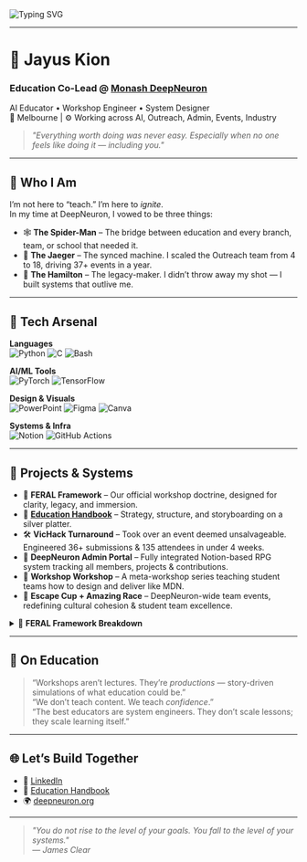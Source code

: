 <img src="https://readme-typing-svg.demolab.com?font=Fira+Code&weight=500&pause=1000&color=F75492&center=true&width=600&lines=Hi+I'm+Jayus+Kion+%F0%9F%91%8B;Education+Lead+%40+DeepNeuron+%F0%9F%94%A5;Builder+of+Systems%2C+Speaker+of+Legacy;Storyboards%2C+Slides%2C+and+Sparks" alt="Typing SVG" />

---

# 🧠 Jayus Kion

### Education Co-Lead @ [Monash DeepNeuron](https://deepneuron.org/)  
AI Educator • Workshop Engineer • System Designer  
📍 Melbourne | ⚙️ Working across AI, Outreach, Admin, Events, Industry

> *"Everything worth doing was never easy. Especially when no one feels like doing it — including you."*

---

## 💼 Who I Am

I’m not here to “teach.” I’m here to *ignite*.  
In my time at DeepNeuron, I vowed to be three things:

- 🕸 **The Spider-Man** – The bridge between education and every branch, team, or school that needed it.
- 🤖 **The Jaeger** – The synced machine. I scaled the Outreach team from 4 to 18, driving 37+ events in a year.
- 🎤 **The Hamilton** – The legacy-maker. I didn’t throw away my shot — I built systems that outlive me.

---

## 🧰 Tech Arsenal

**Languages**  
![Python](https://img.shields.io/badge/Python-FFD43B?style=flat&logo=python&logoColor=blue)
![C](https://img.shields.io/badge/C-00599C?style=flat&logo=c&logoColor=white)
![Bash](https://img.shields.io/badge/Bash-4EAA25?style=flat&logo=gnu-bash&logoColor=white)

**AI/ML Tools**  
![PyTorch](https://img.shields.io/badge/PyTorch-EE4C2C?style=flat&logo=pytorch&logoColor=white)
![TensorFlow](https://img.shields.io/badge/TensorFlow-FF6F00?style=flat&logo=tensorflow&logoColor=white)

**Design & Visuals**  
![PowerPoint](https://img.shields.io/badge/PowerPoint-D83B01?style=flat&logo=microsoft-powerpoint&logoColor=white)
![Figma](https://img.shields.io/badge/Figma-F24E1E?style=flat&logo=figma&logoColor=white)
![Canva](https://img.shields.io/badge/Canva-00C4CC?style=flat&logo=canva&logoColor=white)

**Systems & Infra**  
![Notion](https://img.shields.io/badge/Notion-000000?style=flat&logo=notion&logoColor=white)
![GitHub Actions](https://img.shields.io/badge/GitHub_Actions-2088FF?style=flat&logo=github-actions&logoColor=white)

---

## 🚀 Projects & Systems

- 🧠 **FERAL Framework** – Our official workshop doctrine, designed for clarity, legacy, and immersion.  
- 📕 [**Education Handbook**](https://monashdeepneuron.github.io/edu-handbook/) – Strategy, structure, and storyboarding on a silver platter.  
- 🛠 **VicHack Turnaround** – Took over an event deemed unsalvageable. Engineered 36+ submissions & 135 attendees in under 4 weeks.  
- 🧭 **DeepNeuron Admin Portal** – Fully integrated Notion-based RPG system tracking all members, projects & contributions.  
- 💬 **Workshop Workshop** – A meta-workshop series teaching student teams how to design and deliver like MDN.  
- 🧊 **Escape Cup + Amazing Race** – DeepNeuron-wide team events, redefining cultural cohesion & student team excellence.

<details>
<summary>📘 <strong>FERAL Framework Breakdown</strong></summary>

- 🔁 **Flow** – Narrative-first design with story-based schematics  
- 🎨 **Aesthetic** – Branded visuals, animated decks, 3D assets (avg. 315MB per deck 🤯)  
- 🧲 **Relatability** – Concepts explained through memes, analogies, and student references  
- 🤝 **Engagement** – 30%+ interactive, hands-on learning  
- 🏛 **Legacy** – Built to endure, inspire replication across teams

</details>

---

## 🎤 On Education

> “Workshops aren’t lectures. They’re *productions* — story-driven simulations of what education could be.”  
> “We don’t teach content. We teach *confidence*.”  
> “The best educators are system engineers. They don’t scale lessons; they scale learning itself.”

---

## 🌐 Let’s Build Together

- 📎 [LinkedIn](https://www.linkedin.com/in/jayus-kion-b4441b1b8/)
- 📘 [Education Handbook](https://monashdeepneuron.github.io/edu-handbook/)
- 🌍 [deepneuron.org](https://deepneuron.org/)

---

> *"You do not rise to the level of your goals. You fall to the level of your systems."*  
> — *James Clear*

